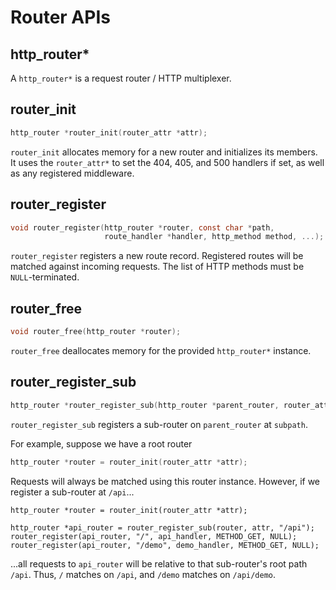 # Router APIs

## http_router*

A `http_router*` is a request router / HTTP multiplexer.

## router_init

```c
http_router *router_init(router_attr *attr);
```

`router_init` allocates memory for a new router and initializes its members. It uses the `router_attr*` to set the 404, 405, and 500 handlers if set, as well as any registered middleware.

## router_register

```c
void router_register(http_router *router, const char *path,
                     route_handler *handler, http_method method, ...);
```


`router_register` registers a new route record. Registered routes will be matched against incoming requests. The list of HTTP methods must be `NULL`-terminated.

## router_free

```c
void router_free(http_router *router);
```

`router_free` deallocates memory for the provided `http_router*` instance.

## router_register_sub

```c
http_router *router_register_sub(http_router *parent_router, router_attr *attr, const char *subpath);
```

`router_register_sub` registers a sub-router on `parent_router` at `subpath`.

For example, suppose we have a root router

```c
http_router *router = router_init(router_attr *attr);
```

Requests will always be matched using this router instance. However, if we register a sub-router at `/api`...

```c{3-6}
http_router *router = router_init(router_attr *attr);

http_router *api_router = router_register_sub(router, attr, "/api");
router_register(api_router, "/", api_handler, METHOD_GET, NULL);
router_register(api_router, "/demo", demo_handler, METHOD_GET, NULL);
```

...all requests to `api_router` will be relative to that sub-router's root path `/api`. Thus, `/` matches on `/api`, and `/demo` matches on `/api/demo`.
